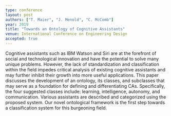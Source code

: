 ```yaml
---
type: conference
layout: post
authors: ["T. Maier", "J. Menold", "C. McComb"]
year: 2019
title: "Towards an Ontology of Cognitive Assistants"
venue: International Conference on Engineering Design
accepted: true
---
```

Cognitive assistants such as IBM Watson and Siri are at the forefront of social and technological innovation and have the potential to solve many unique problems. However, the lack of standardization and classification within the field impedes critical analysis of existing cognitive assistants and may further inhibit their growth into more useful applications. This paper discusses the development of an ontology, its classes, and subclasses that may serve as a foundation for defining and differentiating CAs. Specifically, the four suggested classes include: learning, intelligence, autonomy, and communication. Various assistants are described and categorized using the proposed system. Our novel ontological framework is the first step towards a classification system for this burgeoning field.
